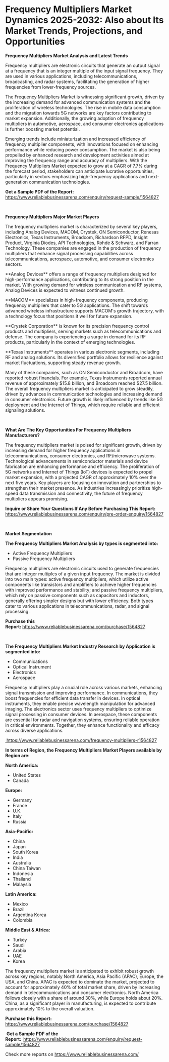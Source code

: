 <p><h1>Frequency Multipliers Market Dynamics 2025-2032: Also about Its Market Trends, Projections, and Opportunities</h1></p><p><strong>Frequency Multipliers Market Analysis and Latest Trends</strong></p>
<p><p>Frequency multipliers are electronic circuits that generate an output signal at a frequency that is an integer multiple of the input signal frequency. They are used in various applications, including telecommunications, broadcasting, and radar systems, facilitating the generation of higher frequencies from lower-frequency sources. </p><p>The Frequency Multipliers Market is witnessing significant growth, driven by the increasing demand for advanced communication systems and the proliferation of wireless technologies. The rise in mobile data consumption and the migration towards 5G networks are key factors contributing to market expansion. Additionally, the growing adoption of frequency multipliers in automotive, aerospace, and consumer electronics applications is further boosting market potential.</p><p>Emerging trends include miniaturization and increased efficiency of frequency multiplier components, with innovations focused on enhancing performance while reducing power consumption. The market is also being propelled by enhanced research and development activities aimed at improving the frequency range and accuracy of multipliers. With the Frequency Multipliers Market expected to grow at a CAGR of 7.7% during the forecast period, stakeholders can anticipate lucrative opportunities, particularly in sectors emphasizing high-frequency applications and next-generation communication technologies.</p></p>
<p><strong>Get a Sample PDF of the Report:&nbsp;</strong> <a href="https://www.reliablebusinessarena.com/enquiry/request-sample/1564827?utm_campaign=1905&utm_medium=2&utm_source=Github&utm_content=ia&utm_term=11022025&utm_id=frequency-multipliers">https://www.reliablebusinessarena.com/enquiry/request-sample/1564827</a></p>
<p>&nbsp;</p>
<p><strong>Frequency Multipliers Major Market Players</strong></p>
<p><p>The frequency multipliers market is characterized by several key players, including Analog Devices, MACOM, Crystek, ON Semiconductor, Renesas Electronics, Texas Instruments, Broadcom, Richardson RFPD, Insight Product, Virginia Diodes, API Technologies, Rohde & Schwarz, and Farran Technology. These companies are engaged in the production of frequency multipliers that enhance signal processing capabilities across telecommunications, aerospace, automotive, and consumer electronics sectors.</p><p>**Analog Devices** offers a range of frequency multipliers designed for high-performance applications, contributing to its strong position in the market. With growing demand for wireless communication and RF systems, Analog Devices is expected to witness continued growth.</p><p>**MACOM** specializes in high-frequency components, producing frequency multipliers that cater to 5G applications. The shift towards advanced wireless infrastructure supports MACOM's growth trajectory, with a technology focus that positions it well for future expansion.</p><p>**Crystek Corporation** is known for its precision frequency control products and multipliers, serving markets such as telecommunications and defense. The company is experiencing a surge in demand for its RF products, particularly in the context of emerging technologies.</p><p>**Texas Instruments** operates in various electronic segments, including RF and analog solutions. Its diversified portfolio allows for resilience against market fluctuations, supporting steady revenue growth.</p><p>Many of these companies, such as ON Semiconductor and Broadcom, have reported robust financials. For example, Texas Instruments reported annual revenue of approximately $15.8 billion, and Broadcom reached $27.5 billion. The overall frequency multipliers market is anticipated to grow steadily, driven by advances in communication technologies and increasing demand in consumer electronics. Future growth is likely influenced by trends like 5G deployment and the Internet of Things, which require reliable and efficient signaling solutions.</p></p>
<p>&nbsp;</p>
<p><strong>What Are The Key Opportunities For Frequency Multipliers Manufacturers?</strong></p>
<p><p>The frequency multipliers market is poised for significant growth, driven by increasing demand for higher frequency applications in telecommunications, consumer electronics, and RF/microwave systems. Technological advancements in semiconductor materials and device fabrication are enhancing performance and efficiency. The proliferation of 5G networks and Internet of Things (IoT) devices is expected to propel market expansion, with a projected CAGR of approximately 10% over the next five years. Key players are focusing on innovation and partnerships to strengthen their market presence. As industries increasingly prioritize high-speed data transmission and connectivity, the future of frequency multipliers appears promising.</p></p>
<p><strong>Inquire or Share Your Questions If Any Before Purchasing This Report:</strong> <a href="https://www.reliablebusinessarena.com/enquiry/pre-order-enquiry/1564827?utm_campaign=1905&utm_medium=2&utm_source=Github&utm_content=ia&utm_term=11022025&utm_id=frequency-multipliers">https://www.reliablebusinessarena.com/enquiry/pre-order-enquiry/1564827</a></p>
<p>&nbsp;</p>
<p><strong>Market Segmentation</strong></p>
<p><strong>The Frequency Multipliers Market Analysis by types is segmented into:</strong></p>
<p><ul><li>Active Frequency Multipliers</li><li>Passive Frequency Multipliers</li></ul></p>
<p><p>Frequency multipliers are electronic circuits used to generate frequencies that are integer multiples of a given input frequency. The market is divided into two main types: active frequency multipliers, which utilize active components like transistors and amplifiers to achieve higher frequencies with improved performance and stability; and passive frequency multipliers, which rely on passive components such as capacitors and inductors, generally offering simpler designs but with lower efficiency. Both types cater to various applications in telecommunications, radar, and signal processing.</p></p>
<p><strong>Purchase this Report:&nbsp;</strong><a href="https://www.reliablebusinessarena.com/purchase/1564827?utm_campaign=1905&utm_medium=2&utm_source=Github&utm_content=ia&utm_term=11022025&utm_id=frequency-multipliers">https://www.reliablebusinessarena.com/purchase/1564827</a></p>
<p>&nbsp;</p>
<p><strong>The Frequency Multipliers Market Industry Research by Application is segmented into:</strong></p>
<p><ul><li>Communications</li><li>Optical Instrument</li><li>Electronics</li><li>Aerospace</li></ul></p>
<p><p>Frequency multipliers play a crucial role across various markets, enhancing signal transmission and improving performance. In communications, they boost frequencies for efficient data transfer in devices. In optical instruments, they enable precise wavelength manipulation for advanced imaging. The electronics sector uses frequency multipliers to optimize signal processing in consumer devices. In aerospace, these components are essential for radar and navigation systems, ensuring reliable operation in critical environments. Together, they enhance functionality and efficacy across diverse applications.</p></p>
<p><a href="https://www.reliablebusinessarena.com/frequency-multipliers-r1564827?utm_campaign=1905&utm_medium=2&utm_source=Github&utm_content=ia&utm_term=11022025&utm_id=frequency-multipliers">&nbsp;https://www.reliablebusinessarena.com/frequency-multipliers-r1564827</a></p>
<p><strong>In terms of Region, the Frequency Multipliers Market Players available by Region are:</strong></p>
<p>
    <p> <strong> North America: </strong>
        <ul>
            <li>United States</li>
            <li>Canada</li>
        </ul>
        </p> 
    <p> <strong> Europe: </strong>
        <ul>
            <li>Germany</li>
            <li>France</li>
            <li>U.K.</li>
            <li>Italy</li>
            <li>Russia</li>
        </ul>
        </p> 
    <p> <strong> Asia-Pacific: </strong>
        <ul>
            <li>China</li>
            <li>Japan</li>
            <li>South Korea</li>
            <li>India</li>
            <li>Australia</li>
            <li>China Taiwan</li>
            <li>Indonesia</li>
            <li>Thailand</li>
            <li>Malaysia</li>
        </ul>
        </p> 
    <p> <strong> Latin America: </strong>
        <ul>
            <li>Mexico</li>
            <li>Brazil</li>
            <li>Argentina Korea</li>
            <li>Colombia</li>
        </ul>
        </p> 
    <p> <strong> Middle East & Africa: </strong>
        <ul>
            <li>Turkey</li>
            <li>Saudi</li>
            <li>Arabia</li>
            <li>UAE</li>
            <li>Korea</li>
        </ul>
    </p>
    </p>
<p><p>The frequency multipliers market is anticipated to exhibit robust growth across key regions, notably North America, Asia Pacific (APAC), Europe, the USA, and China. APAC is expected to dominate the market, projected to account for approximately 40% of total market share, driven by increasing demand in telecommunications and consumer electronics. North America follows closely with a share of around 30%, while Europe holds about 20%. China, as a significant player in manufacturing, is expected to contribute approximately 10% to the overall valuation.</p></p>
<p><strong>Purchase this Report: </strong><a href="https://www.reliablebusinessarena.com/purchase/1564827?utm_campaign=1905&utm_medium=2&utm_source=Github&utm_content=ia&utm_term=11022025&utm_id=frequency-multipliers">https://www.reliablebusinessarena.com/purchase/1564827</a></p>
<p>&nbsp;<strong>Get a Sample PDF of the Report:&nbsp;&nbsp;</strong><a href="https://www.reliablebusinessarena.com/enquiry/request-sample/1564827?utm_campaign=1905&utm_medium=2&utm_source=Github&utm_content=ia&utm_term=11022025&utm_id=frequency-multipliers">https://www.reliablebusinessarena.com/enquiry/request-sample/1564827</a></p>
<p><strong></strong></p>
<p>Check more reports on <a href="https://www.reliablebusinessarena.com/?utm_campaign=1905&utm_medium=2&utm_source=Github&utm_content=ia&utm_term=11022025&utm_id=frequency-multipliers">https://www.reliablebusinessarena.com/</a></p>